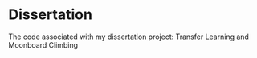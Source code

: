 # Dissertation
The code associated with my dissertation project: Transfer Learning and Moonboard Climbing

